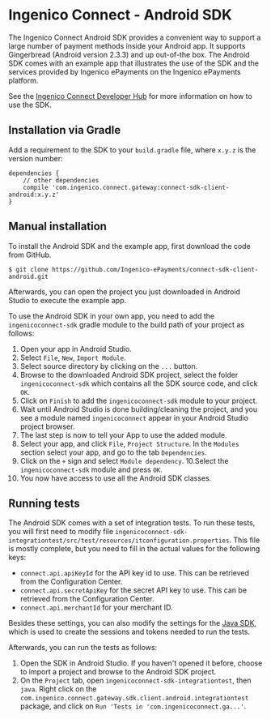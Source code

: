 Ingenico Connect - Android SDK
=======================

The Ingenico Connect Android SDK provides a convenient way to support a large number of payment methods inside your Android app.
It supports Gingerbread (Android version 2.3.3) and up out-of-the box.
The Android SDK comes with an example app that illustrates the use of the SDK and the services provided by Ingenico ePayments on the Ingenico ePayments platform.

See the [Ingenico Connect Developer Hub](https://epayments.developer-ingenico.com/documentation/sdk/mobile/android/) for more information on how to use the SDK.

Installation via Gradle
------------

Add a requirement to the SDK to your `build.gradle` file, where `x.y.z` is the version number:

    dependencies {
        // other dependencies
        compile 'com.ingenico.connect.gateway:connect-sdk-client-android:x.y.z'
    }

Manual installation
------------

To install the Android SDK and the example app, first download the code from GitHub.

```
$ git clone https://github.com/Ingenico-ePayments/connect-sdk-client-android.git
```

Afterwards, you can open the project you just downloaded in Android Studio to execute the example app.

To use the Android SDK in your own app, you need to add the `ingenicoconnect-sdk` gradle module to the build path of your project as follows:

1. Open your app in Android Studio.
2. Select `File`, `New`, `Import Module`.
3. Select source directory by clicking on the `...` button.
4. Browse to the downloaded Android SDK project, select the folder `ingenicoconnect-sdk` which contains all the SDK source code, and click `OK`.
5. Click on `Finish` to add the `ingenicoconnect-sdk` module to your project.
6. Wait until Android Studio is done building/cleaning the project, and you see a module named `ingenicoconnect` appear in your Android Studio project browser.
7. The last step is now to tell your App to use the added module.
8. Select your app, and click `File`, `Project Structure`. In the `Modules` section select your app, and go to the tab `Dependencies`.
9. Click on the `+` sign and select `Module dependency`.
10.Select the `ingenicoconnect-sdk` module and press `OK`.
11. You now have access to use all the Android SDK classes.

Running tests
-------------

The Android SDK comes with a set of integration tests. To run these tests, you will first need to modify file `ingenicoconnect-sdk-integrationtest/src/test/resources/itconfiguration.properties`. This file is mostly complete, but you need to fill in the actual values for the following keys:
* `connect.api.apiKeyId` for the API key id to use. This can be retrieved from the Configuration Center.
* `connect.api.secretApiKey` for the secret API key to use. This can be retrieved from the Configuration Center.
* `connect.api.merchantId` for your merchant ID.

Besides these settings, you can also modify the settings for the [Java SDK](https://epayments.developer-ingenico.com/documentation/sdk/server/java/), which is used to create the sessions and tokens needed to run the tests.

Afterwards, you can run the tests as follows:
1. Open the SDK in Android Studio. If you haven't opened it before, choose to import a project and browse to the Android SDK project.
2. On the `Project` tab, open `ingenicoconnect-sdk-integrationtest`, then `java`. Right click on the `com.ingenico.connect.gateway.sdk.client.android.integrationtest` package, and click on `Run 'Tests in 'com.ingenicoconnect.ga...'`.

